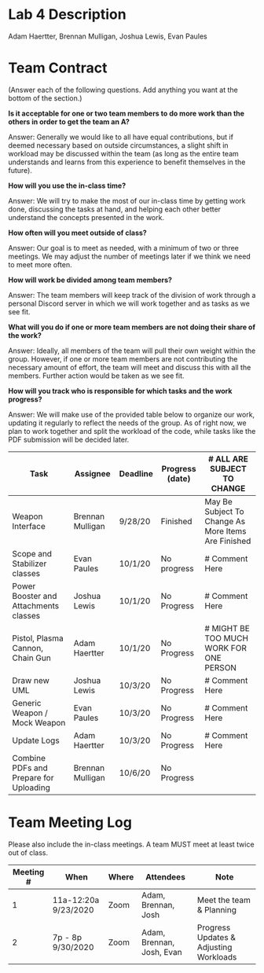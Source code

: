 # Lab 4 Description

Adam Haertter, Brennan Mulligan, Joshua Lewis, Evan Paules

# Team Contract

(Answer each of the following questions. Add anything you want at the bottom of
the section.)

**Is it acceptable for one or two team members to do more work than the others
in order to get the team an A?**

Answer: Generally we would like to all have equal contributions, but if deemed 
necessary based on outside circumstances, a slight shift in workload may be 
discussed within the team (as long as the entire team understands and learns 
from this experience to benefit themselves in the future).

**How will you use the in-class time?**

Answer: We will try to make the most of our in-class time by getting work done,
discussing the tasks at hand, and helping each other better understand the 
concepts presented in the work.

**How often will you meet outside of class?**

Answer: Our goal is to meet as needed, with a minimum of two or three meetings.
We may adjust the number of meetings later if we think we need to meet more often.

**How will work be divided among team members?**

Answer: The team members will keep track of the division of work through a 
personal Discord server in which we will work together and as tasks as we see fit.

**What will you do if one or more team members are not doing their share of the work?**

Answer: Ideally, all members of the team will pull their own weight within the group.
However, if one or more team members are not contributing the necessary amount of effort, the
team will meet and discuss this with all the members. Further action would be taken as we see fit.

**How will you track who is responsible for which tasks and the work progress?**

Answer: We will make use of the provided table below to organize our work, updating it
regularly to reflect the needs of the group. As of right now, we plan to work together and
split the workload of the code, while tasks like the PDF submission will be decided later.

| Task | Assignee | Deadline | Progress (date) | # ALL ARE SUBJECT TO CHANGE |
|---|---|---|---|---|
| Weapon Interface | Brennan Mulligan | 9/28/20 | Finished | May Be Subject To Change As More Items Are Finished |
| Scope and Stabilizer classes | Evan Paules | 10/1/20 | No progress | # Comment Here |
| Power Booster and Attachments classes | Joshua Lewis | 10/1/20 | No Progress | # Comment Here |
| Pistol, Plasma Cannon, Chain Gun | Adam Haertter | 10/1/20 | No Progress | # MIGHT BE TOO MUCH WORK FOR ONE PERSON |
| Draw new UML | Joshua Lewis | 10/3/20 | No Progress | # Comment Here |
| Generic Weapon / Mock Weapon | Evan Paules | 10/3/20 | No Progress | # Comment Here |
| Update Logs | Adam Haertter | 10/3/20 | No Progress | # Comment Here |
| Combine PDFs and Prepare for Uploading | Brennan Mulligan | 10/6/20 | No Progress |  |

 
# Team Meeting Log

Please also include the in-class meetings. A team MUST meet at least twice out
of class.

| Meeting # | When | Where | Attendees | Note |
|---|---|---|---|---|
| 1 | 11a-12:20a 9/23/2020 | Zoom | Adam, Brennan, Josh | Meet the team & Planning |
| 2 | 7p - 8p 9/30/2020 | Zoom | Adam, Brennan, Josh, Evan | Progress Updates & Adjusting Workloads |
